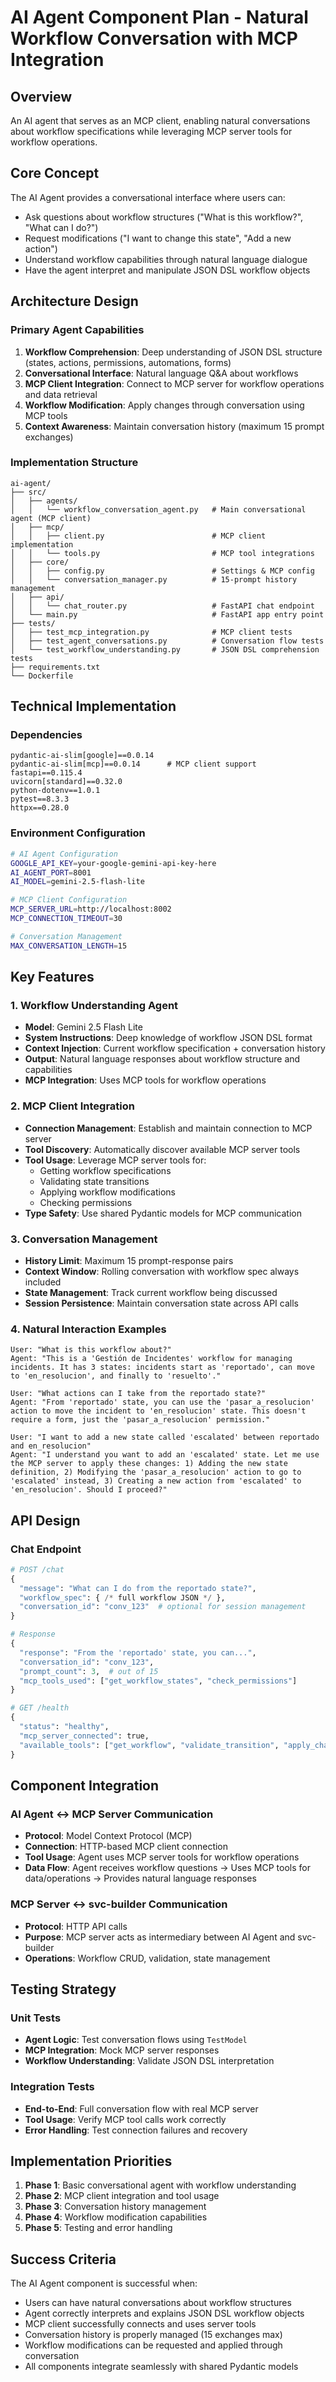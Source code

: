 # AI Agent Component Plan - Natural Workflow Conversation with MCP Integration

## Overview
An AI agent that serves as an MCP client, enabling natural conversations about workflow specifications while leveraging MCP server tools for workflow operations.

## Core Concept
The AI Agent provides a conversational interface where users can:
- Ask questions about workflow structures ("What is this workflow?", "What can I do?")
- Request modifications ("I want to change this state", "Add a new action")
- Understand workflow capabilities through natural language dialogue
- Have the agent interpret and manipulate JSON DSL workflow objects

## Architecture Design

### Primary Agent Capabilities
1. **Workflow Comprehension**: Deep understanding of JSON DSL structure (states, actions, permissions, automations, forms)
2. **Conversational Interface**: Natural language Q&A about workflows
3. **MCP Client Integration**: Connect to MCP server for workflow operations and data retrieval
4. **Workflow Modification**: Apply changes through conversation using MCP tools
5. **Context Awareness**: Maintain conversation history (maximum 15 prompt exchanges)

### Implementation Structure
```
ai-agent/
├── src/
│   ├── agents/
│   │   └── workflow_conversation_agent.py   # Main conversational agent (MCP client)
│   ├── mcp/
│   │   ├── client.py                        # MCP client implementation
│   │   └── tools.py                         # MCP tool integrations
│   ├── core/
│   │   ├── config.py                        # Settings & MCP config
│   │   └── conversation_manager.py          # 15-prompt history management
│   ├── api/
│   │   └── chat_router.py                   # FastAPI chat endpoint
│   └── main.py                              # FastAPI app entry point
├── tests/
│   ├── test_mcp_integration.py              # MCP client tests
│   ├── test_agent_conversations.py          # Conversation flow tests
│   └── test_workflow_understanding.py       # JSON DSL comprehension tests
├── requirements.txt
└── Dockerfile
```

## Technical Implementation

### Dependencies
```
pydantic-ai-slim[google]==0.0.14
pydantic-ai-slim[mcp]==0.0.14      # MCP client support
fastapi==0.115.4
uvicorn[standard]==0.32.0
python-dotenv==1.0.1
pytest==8.3.3
httpx==0.28.0
```

### Environment Configuration
```bash
# AI Agent Configuration
GOOGLE_API_KEY=your-google-gemini-api-key-here
AI_AGENT_PORT=8001
AI_MODEL=gemini-2.5-flash-lite

# MCP Client Configuration
MCP_SERVER_URL=http://localhost:8002
MCP_CONNECTION_TIMEOUT=30

# Conversation Management
MAX_CONVERSATION_LENGTH=15
```

## Key Features

### 1. Workflow Understanding Agent
- **Model**: Gemini 2.5 Flash Lite
- **System Instructions**: Deep knowledge of workflow JSON DSL format
- **Context Injection**: Current workflow specification + conversation history
- **Output**: Natural language responses about workflow structure and capabilities
- **MCP Integration**: Uses MCP tools for workflow operations

### 2. MCP Client Integration
- **Connection Management**: Establish and maintain connection to MCP server
- **Tool Discovery**: Automatically discover available MCP server tools
- **Tool Usage**: Leverage MCP server tools for:
  - Getting workflow specifications
  - Validating state transitions
  - Applying workflow modifications
  - Checking permissions
- **Type Safety**: Use shared Pydantic models for MCP communication

### 3. Conversation Management
- **History Limit**: Maximum 15 prompt-response pairs
- **Context Window**: Rolling conversation with workflow spec always included
- **State Management**: Track current workflow being discussed
- **Session Persistence**: Maintain conversation state across API calls

### 4. Natural Interaction Examples
```
User: "What is this workflow about?"
Agent: "This is a 'Gestión de Incidentes' workflow for managing incidents. It has 3 states: incidents start as 'reportado', can move to 'en_resolucion', and finally to 'resuelto'."

User: "What actions can I take from the reportado state?"
Agent: "From 'reportado' state, you can use the 'pasar_a_resolucion' action to move the incident to 'en_resolucion' state. This doesn't require a form, just the 'pasar_a_resolucion' permission."

User: "I want to add a new state called 'escalated' between reportado and en_resolucion"
Agent: "I understand you want to add an 'escalated' state. Let me use the MCP server to apply these changes: 1) Adding the new state definition, 2) Modifying the 'pasar_a_resolucion' action to go to 'escalated' instead, 3) Creating a new action from 'escalated' to 'en_resolucion'. Should I proceed?"
```

## API Design

### Chat Endpoint
```python
# POST /chat
{
  "message": "What can I do from the reportado state?",
  "workflow_spec": { /* full workflow JSON */ },
  "conversation_id": "conv_123"  # optional for session management
}

# Response
{
  "response": "From the 'reportado' state, you can...",
  "conversation_id": "conv_123",
  "prompt_count": 3,  # out of 15
  "mcp_tools_used": ["get_workflow_states", "check_permissions"]
}

# GET /health
{
  "status": "healthy",
  "mcp_server_connected": true,
  "available_tools": ["get_workflow", "validate_transition", "apply_changes"]
}
```

## Component Integration

### AI Agent ↔ MCP Server Communication
- **Protocol**: Model Context Protocol (MCP)
- **Connection**: HTTP-based MCP client connection
- **Tool Usage**: Agent uses MCP server tools for workflow operations
- **Data Flow**: Agent receives workflow questions → Uses MCP tools for data/operations → Provides natural language responses

### MCP Server ↔ svc-builder Communication
- **Protocol**: HTTP API calls
- **Purpose**: MCP server acts as intermediary between AI Agent and svc-builder
- **Operations**: Workflow CRUD, validation, state management

## Testing Strategy

### Unit Tests
- **Agent Logic**: Test conversation flows using `TestModel`
- **MCP Integration**: Mock MCP server responses
- **Workflow Understanding**: Validate JSON DSL interpretation

### Integration Tests
- **End-to-End**: Full conversation flow with real MCP server
- **Tool Usage**: Verify MCP tool calls work correctly
- **Error Handling**: Test connection failures and recovery

## Implementation Priorities

1. **Phase 1**: Basic conversational agent with workflow understanding
2. **Phase 2**: MCP client integration and tool usage
3. **Phase 3**: Conversation history management
4. **Phase 4**: Workflow modification capabilities
5. **Phase 5**: Testing and error handling

## Success Criteria

The AI Agent component is successful when:
- Users can have natural conversations about workflow structures
- Agent correctly interprets and explains JSON DSL workflow objects
- MCP client successfully connects and uses server tools
- Conversation history is properly managed (15 exchanges max)
- Workflow modifications can be requested and applied through conversation
- All components integrate seamlessly with shared Pydantic models